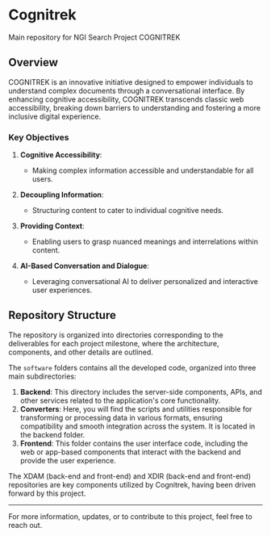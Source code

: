 # Cognitrek
Main repository for NGI Search Project COGNITREK

## Overview
COGNITREK is an innovative initiative designed to empower individuals to understand complex documents through a conversational interface. By enhancing cognitive accessibility, COGNITREK transcends classic web accessibility, breaking down barriers to understanding and fostering a more inclusive digital experience.

### Key Objectives
1. **Cognitive Accessibility**:
   - Making complex information accessible and understandable for all users.

2. **Decoupling Information**:
   - Structuring content to cater to individual cognitive needs.

3. **Providing Context**:
   - Enabling users to grasp nuanced meanings and interrelations within content.

4. **AI-Based Conversation and Dialogue**:
   - Leveraging conversational AI to deliver personalized and interactive user experiences.



## Repository Structure

The repository is organized into directories corresponding to the deliverables for each project milestone, where the architecture, components, and other details are outlined. 

The `software` folders contains all the developed code, organized into three main subdirectories:

1. **Backend**: This directory includes the server-side components, APIs, and other services related to the application's core functionality.
2. **Converters**: Here, you will find the scripts and utilities responsible for transforming or processing data in various formats, ensuring compatibility and smooth integration across the system. It is located in the backend folder.
3. **Frontend**: This folder contains the user interface code, including the web or app-based components that interact with the backend and provide the user experience.

The XDAM (back-end and front-end) and XDIR (back-end and front-end) repositories are key components utilized by Cognitrek, having been driven forward by this project.

---

For more information, updates, or to contribute to this project, feel free to reach out.

